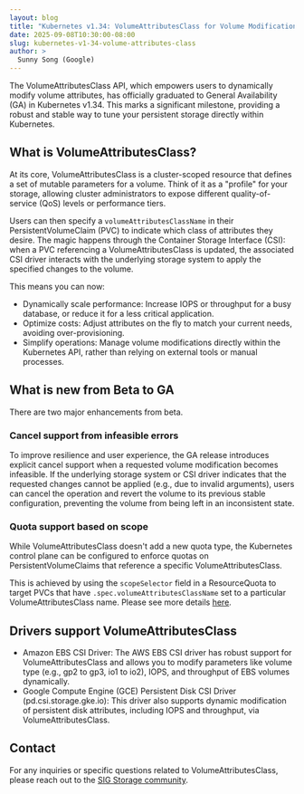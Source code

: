 ```yaml
---
layout: blog
title: "Kubernetes v1.34: VolumeAttributesClass for Volume Modification GA"
date: 2025-09-08T10:30:00-08:00
slug: kubernetes-v1-34-volume-attributes-class
author: >
  Sunny Song (Google)
---
```


The VolumeAttributesClass API, which empowers users to dynamically modify volume attributes, has officially graduated to General Availability (GA) in Kubernetes v1.34. This marks a significant milestone, providing a robust and stable way to tune your persistent storage directly within Kubernetes.


## What is VolumeAttributesClass?

At its core, VolumeAttributesClass is a cluster-scoped resource that defines a set of mutable parameters for a volume. Think of it as a "profile" for your storage, allowing cluster administrators to expose different quality-of-service (QoS) levels or performance tiers.

Users can then specify a `volumeAttributesClassName` in their PersistentVolumeClaim (PVC) to indicate which class of attributes they desire. The magic happens through the Container Storage Interface (CSI): when a PVC referencing a VolumeAttributesClass is updated, the associated CSI driver interacts with the underlying storage system to apply the specified changes to the volume.

This means you can now:

*   Dynamically scale performance: Increase IOPS or throughput for a busy database, or reduce it for a less critical application.
*   Optimize costs: Adjust attributes on the fly to match your current needs, avoiding over-provisioning.
*   Simplify operations: Manage volume modifications directly within the Kubernetes API, rather than relying on external tools or manual processes.


## What is new from Beta to GA

There are two major enhancements from beta.

### Cancel support from infeasible errors

To improve resilience and user experience, the GA release introduces explicit cancel support when a requested volume modification becomes infeasible. If the underlying storage system or CSI driver indicates that the requested changes cannot be applied (e.g., due to invalid arguments), users can cancel the operation and revert the volume to its previous stable configuration, preventing the volume from being left in an inconsistent state.


### Quota support based on scope

While VolumeAttributesClass doesn't add a new quota type, the Kubernetes control plane can be configured to enforce quotas on PersistentVolumeClaims that reference a specific VolumeAttributesClass.

This is achieved by using the `scopeSelector` field in a ResourceQuota to target PVCs that have `.spec.volumeAttributesClassName` set to a particular VolumeAttributesClass name. Please see more details [here]( https://kubernetes.io/docs/concepts/policy/resource-quotas/#resource-quota-per-volumeattributesclass).


## Drivers support VolumeAttributesClass

*   Amazon EBS CSI Driver: The AWS EBS CSI driver has robust support for VolumeAttributesClass and allows you to modify parameters like volume type (e.g., gp2 to gp3, io1 to io2), IOPS, and throughput of EBS volumes dynamically.
*   Google Compute Engine (GCE) Persistent Disk CSI Driver (pd.csi.storage.gke.io): This driver also supports dynamic modification of persistent disk attributes, including IOPS and throughput, via VolumeAttributesClass.


## Contact

For any inquiries or specific questions related to VolumeAttributesClass, please reach out to the [SIG Storage community](https://github.com/kubernetes/community/tree/master/sig-storage).
